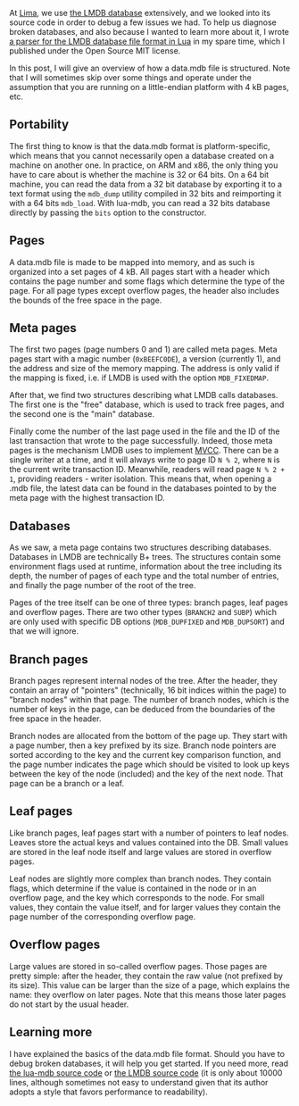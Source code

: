<!--@
  title="The LMDB file format"
  published="2016-04-03 23:00:00"
  description = "The format of data.mdb files, used by the LMDB database."
-->

At [Lima](https://meetlima.com), we use
[the LMDB database](http://symas.com/mdb/) extensively, and we looked into its
source code in order to debug a few issues we had. To help us diagnose broken
databases, and also because I wanted to learn more about it, I wrote [a parser
for the LMDB database file format in
Lua](https://github.com/catwell/cw-lua/tree/master/lua-mdb) in my spare time,
which I published under the Open Source MIT license.

In this post, I will give an overview of how a data.mdb file is structured.
Note that I will sometimes skip over some things and operate under the
assumption that you are running on a little-endian platform with 4 kB pages,
etc.

## Portability

The first thing to know is that the data.mdb format is platform-specific,
which means that you cannot necessarily open a database created on a machine
on another one. In practice, on ARM and x86, the only thing you have to care
about is whether the machine is 32 or 64 bits. On a 64 bit machine, you can
read the data from a 32 bit database by exporting it to a text format using
the `mdb_dump` utility compiled in 32 bits and reimporting it with a 64 bits
`mdb_load`. With lua-mdb, you can read a 32 bits database directly by passing
the `bits` option to the constructor.

## Pages

A data.mdb file is made to be mapped into memory, and as such is organized into
a set pages of 4 kB. All pages start with a header which contains the page
number and some flags which determine the type of the page. For all page types
except overflow pages, the header also includes the bounds of the free space
in the page.

## Meta pages

The first two pages (page numbers 0 and 1) are called meta pages. Meta pages
start with a magic number (`0xBEEFC0DE`), a version (currently 1), and the
address and size of the memory mapping. The address is only valid if the
mapping is fixed,
i.e. if LMDB is used with the option `MDB_FIXEDMAP`.

After that, we find two structures describing what LMDB calls databases.
The first one is the "free" database, which is used to track free pages,
and the second one is the "main" database.

Finally come the number of the last page used in the file and the ID of
the last transaction that wrote to the page successfully. Indeed, those meta
pages is the mechanism LMDB uses to implement
[MVCC](https://en.wikipedia.org/wiki/Multiversion_concurrency_control).
There can be a single writer at a time, and it will always write to page ID
`N % 2`, where `N` is the current write transaction ID. Meanwhile, readers will
read page `N % 2 + 1`, providing readers - writer isolation. This means that,
when opening a .mdb file, the latest data can be found in the databases pointed
to by the meta page with the highest transaction ID.

## Databases

As we saw, a meta page contains two structures describing databases. Databases
in LMDB are technically B+ trees. The structures contain some environment flags
used at runtime, information about the tree including its depth, the number
of pages of each type and the total number of entries, and finally the page
number of the root of the tree.

Pages of the tree itself can be one of three types: branch pages, leaf pages
and overflow pages. There are two other types (`BRANCH2` and `SUBP`) which are
only used with specific DB options (`MDB_DUPFIXED` and `MDB_DUPSORT`) and that
we will ignore.

## Branch pages

Branch pages represent internal nodes of the tree. After the header, they
contain an array of "pointers" (technically, 16 bit indices within the page)
to "branch nodes" within that page. The number of branch nodes, which is the
number of keys in the page, can be deduced from the boundaries of the free
space in the header.

Branch nodes are allocated from the bottom of the page up. They start with a
page number, then a key prefixed by its size. Branch node pointers are sorted
according to the key and the current key comparison function, and the page
number indicates the page which should be visited to look up keys between the
key of the node (included) and the key of the next node. That page can be a
branch or a leaf.

## Leaf pages

Like branch pages, leaf pages start with a number of pointers to leaf nodes.
Leaves store the actual keys and values contained into the DB. Small values
are stored in the leaf node itself and large values are stored in overflow
pages.

Leaf nodes are slightly more complex than branch nodes. They contain flags,
which determine if the value is contained in the node or in an overflow page,
and the key which corresponds to the node. For small values, they contain the
value itself, and for larger values they contain the page number of the
corresponding overflow page.

## Overflow pages

Large values are stored in so-called overflow pages. Those pages are pretty
simple: after the header, they contain the raw value (not prefixed by its size).
This value can be larger than the size of a page, which explains the name:
they overflow on later pages. Note that this means those later pages do not
start by the usual header.

## Learning more

I have explained the basics of the data.mdb file format. Should you have to
debug broken databases, it will help you get started. If you need more, read
[the lua-mdb source code](https://github.com/catwell/cw-lua/tree/master/lua-mdb)
or [the LMDB source code](https://github.com/LMDB/lmdb) (it is only about 10000
lines, although sometimes not easy to understand given that its author adopts a
style that favors performance to readability).

